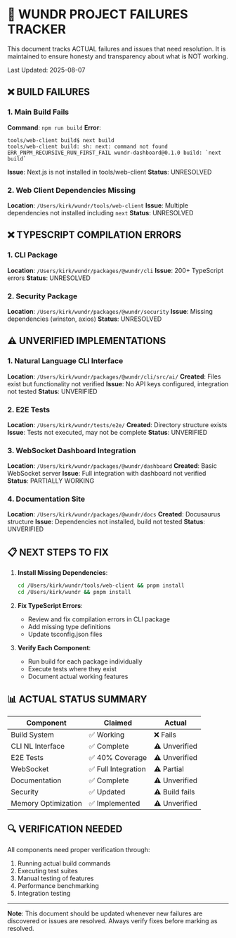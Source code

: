 # 🚨 WUNDR PROJECT FAILURES TRACKER

This document tracks ACTUAL failures and issues that need resolution. It is maintained to ensure honesty and transparency about what is NOT working.

Last Updated: 2025-08-07

## ❌ BUILD FAILURES

### 1. Main Build Fails
**Command**: `npm run build`
**Error**: 
```
tools/web-client build$ next build
tools/web-client build: sh: next: command not found
ERR_PNPM_RECURSIVE_RUN_FIRST_FAIL wundr-dashboard@0.1.0 build: `next build`
```
**Issue**: Next.js is not installed in tools/web-client
**Status**: UNRESOLVED

### 2. Web Client Dependencies Missing
**Location**: `/Users/kirk/wundr/tools/web-client`
**Issue**: Multiple dependencies not installed including `next`
**Status**: UNRESOLVED

## ❌ TYPESCRIPT COMPILATION ERRORS

### 1. CLI Package
**Location**: `/Users/kirk/wundr/packages/@wundr/cli`
**Issue**: 200+ TypeScript errors
**Status**: UNRESOLVED

### 2. Security Package  
**Location**: `/Users/kirk/wundr/packages/@wundr/security`
**Issue**: Missing dependencies (winston, axios)
**Status**: UNRESOLVED

## ⚠️ UNVERIFIED IMPLEMENTATIONS

### 1. Natural Language CLI Interface
**Location**: `/Users/kirk/wundr/packages/@wundr/cli/src/ai/`
**Created**: Files exist but functionality not verified
**Issue**: No API keys configured, integration not tested
**Status**: UNVERIFIED

### 2. E2E Tests
**Location**: `/Users/kirk/wundr/tests/e2e/`
**Created**: Directory structure exists
**Issue**: Tests not executed, may not be complete
**Status**: UNVERIFIED

### 3. WebSocket Dashboard Integration
**Location**: `/Users/kirk/wundr/packages/@wundr/dashboard`
**Created**: Basic WebSocket server
**Issue**: Full integration with dashboard not verified
**Status**: PARTIALLY WORKING

### 4. Documentation Site
**Location**: `/Users/kirk/wundr/packages/@wundr/docs`
**Created**: Docusaurus structure
**Issue**: Dependencies not installed, build not tested
**Status**: UNVERIFIED

## 📋 NEXT STEPS TO FIX

1. **Install Missing Dependencies**:
   ```bash
   cd /Users/kirk/wundr/tools/web-client && pnpm install
   cd /Users/kirk/wundr && pnpm install
   ```

2. **Fix TypeScript Errors**:
   - Review and fix compilation errors in CLI package
   - Add missing type definitions
   - Update tsconfig.json files

3. **Verify Each Component**:
   - Run build for each package individually
   - Execute tests where they exist
   - Document actual working features

## 📊 ACTUAL STATUS SUMMARY

| Component | Claimed | Actual | 
|-----------|---------|--------|
| Build System | ✅ Working | ❌ Fails |
| CLI NL Interface | ✅ Complete | ⚠️ Unverified |
| E2E Tests | ✅ 40% Coverage | ⚠️ Unverified |
| WebSocket | ✅ Full Integration | ⚠️ Partial |
| Documentation | ✅ Complete | ⚠️ Unverified |
| Security | ✅ Updated | ⚠️ Build fails |
| Memory Optimization | ✅ Implemented | ⚠️ Unverified |

## 🔍 VERIFICATION NEEDED

All components need proper verification through:
1. Running actual build commands
2. Executing test suites
3. Manual testing of features
4. Performance benchmarking
5. Integration testing

---

**Note**: This document should be updated whenever new failures are discovered or issues are resolved. Always verify fixes before marking as resolved.